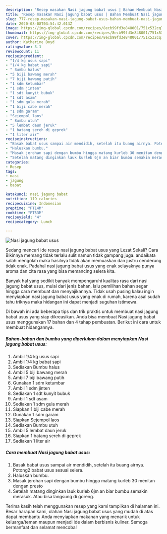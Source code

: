 ```yaml
---
description: "Resep masakan Nasi jagung babat usus | Bahan Membuat Nasi jagung babat usus Yang Enak Banget"
title: "Resep masakan Nasi jagung babat usus | Bahan Membuat Nasi jagung babat usus Yang Enak Banget"
slug: 777-resep-masakan-nasi-jagung-babat-usus-bahan-membuat-nasi-jagung-babat-usus-yang-enak-banget
date: 2020-08-08T03:54:42.013Z
image: https://img-global.cpcdn.com/recipes/8ecb99fd3e848001/751x532cq70/nasi-jagung-babat-usus-foto-resep-utama.jpg
thumbnail: https://img-global.cpcdn.com/recipes/8ecb99fd3e848001/751x532cq70/nasi-jagung-babat-usus-foto-resep-utama.jpg
cover: https://img-global.cpcdn.com/recipes/8ecb99fd3e848001/751x532cq70/nasi-jagung-babat-usus-foto-resep-utama.jpg
author: Katherine Boyd
ratingvalue: 3.1
reviewcount: 11
recipeingredient:
- "1/4 kg usus sapi"
- "1/4 kg babat sapi"
- " Bumbu halus"
- "5 biji bawang merah"
- "7 biji bawang putih"
- "1 sdm ketumbar"
- "1 sdm jinten"
- "1 sdt kunyit bubuk"
- "1 sdt asam"
- "1 sdm gula merah"
- "1 biji cabe merah"
- "1 sdm garam"
- "Sejempol laos"
- " Bumbu utuh"
- "5 lembat daun jeruk"
- "1 batang sereh di geprek"
- "1 liter air"
recipeinstructions:
- "Basak babat usus sampai air mendidih, setelah itu buang airnya. Potong2 babat usus sesuai selera."
- "Haluskan bumbu."
- "Masak jerohan sapi dengan bumbu hingga matang kurleb 30 menitan dengan presto"
- "Setelah matang dinginkan lauk kurleb 6jm an biar bumbu semakin merasuk. Atau bisa langsung di goreng."
categories:
- Resep
tags:
- nasi
- jagung
- babat

katakunci: nasi jagung babat 
nutrition: 119 calories
recipecuisine: Indonesian
preptime: "PT14M"
cooktime: "PT53M"
recipeyield: "4"
recipecategory: Lunch

---
```



![Nasi jagung babat usus](https://img-global.cpcdn.com/recipes/8ecb99fd3e848001/751x532cq70/nasi-jagung-babat-usus-foto-resep-utama.jpg)

Sedang mencari ide resep nasi jagung babat usus yang Lezat Sekali? Cara Bikinnya memang tidak terlalu sulit namun tidak gampang juga. andaikata salah mengolah maka hasilnya tidak akan memuaskan dan justru cenderung tidak enak. Padahal nasi jagung babat usus yang enak selayaknya punya aroma dan cita rasa yang bisa memancing selera kita.



Banyak hal yang sedikit banyak mempengaruhi kualitas rasa dari nasi jagung babat usus, mulai dari jenis bahan, lalu pemilihan bahan segar hingga cara membuat dan menyajikannya. Tidak usah pusing kalau ingin menyiapkan nasi jagung babat usus yang enak di rumah, karena asal sudah tahu triknya maka hidangan ini dapat menjadi suguhan istimewa.


Di bawah ini ada beberapa tips dan trik praktis untuk membuat nasi jagung babat usus yang siap dikreasikan. Anda bisa membuat Nasi jagung babat usus menggunakan 17 bahan dan 4 tahap pembuatan. Berikut ini cara untuk membuat hidangannya.

<!--inarticleads1-->

##### Bahan-bahan dan bumbu yang diperlukan dalam menyiapkan Nasi jagung babat usus:

1. Ambil 1/4 kg usus sapi
1. Ambil 1/4 kg babat sapi
1. Sediakan  Bumbu halus
1. Ambil 5 biji bawang merah
1. Ambil 7 biji bawang putih
1. Gunakan 1 sdm ketumbar
1. Ambil 1 sdm jinten
1. Sediakan 1 sdt kunyit bubuk
1. Ambil 1 sdt asam
1. Sediakan 1 sdm gula merah
1. Siapkan 1 biji cabe merah
1. Gunakan 1 sdm garam
1. Siapkan Sejempol laos
1. Sediakan  Bumbu utuh
1. Ambil 5 lembat daun jeruk
1. Siapkan 1 batang sereh di geprek
1. Sediakan 1 liter air




<!--inarticleads2-->

##### Cara membuat Nasi jagung babat usus:

1. Basak babat usus sampai air mendidih, setelah itu buang airnya. Potong2 babat usus sesuai selera.
1. Haluskan bumbu.
1. Masak jerohan sapi dengan bumbu hingga matang kurleb 30 menitan dengan presto
1. Setelah matang dinginkan lauk kurleb 6jm an biar bumbu semakin merasuk. Atau bisa langsung di goreng.




Terima kasih telah menggunakan resep yang kami tampilkan di halaman ini. Besar harapan kami, olahan Nasi jagung babat usus yang mudah di atas dapat membantu Anda menyiapkan makanan yang menarik untuk keluarga/teman maupun menjadi ide dalam berbisnis kuliner. Semoga bermanfaat dan selamat mencoba!
